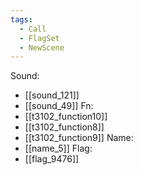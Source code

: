 ```yaml
---
tags:
  - Call
  - FlagSet
  - NewScene
---
```

Sound:
- [[sound_121]]
- [[sound_49]]
Fn:
- [[t3102_function10]]
- [[t3102_function8]]
- [[t3102_function9]]
Name:
- [[name_5]]
Flag:
- [[flag_9476]]
